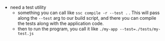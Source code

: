 * need a test utility
    - something you can call like `ssc compile -r --test .` . This will pass along the `--test` arg to our build script, and there you can compile the tests along with the application code.
    - then to run the program, you call it like `./my-app --test=./tests/my-test.js`
